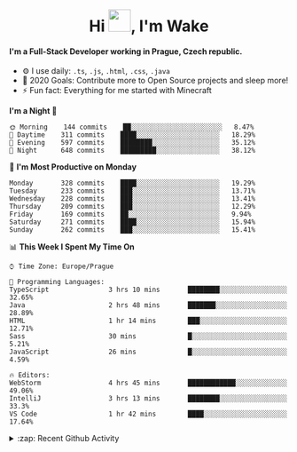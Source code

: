 <h1 align="center">Hi <img src="https://raw.githubusercontent.com/MrWakeCZ/MrWakeCZ/master/Hi.gif" width="40px" />, I'm Wake</h1>

#### I'm a Full-Stack Developer working in Prague, Czech republic.
- ⚙️ I use daily: `.ts`, `.js`, `.html`, `.css`, `.java`
- 🥅 2020 Goals: Contribute more to Open Source projects and sleep more!
- ⚡ Fun fact: Everything for me started with Minecraft

<!--START_SECTION:waka-->
**I'm a Night 🦉** 

```text
🌞 Morning    144 commits    ██░░░░░░░░░░░░░░░░░░░░░░░   8.47% 
🌆 Daytime    311 commits    ████░░░░░░░░░░░░░░░░░░░░░   18.29% 
🌃 Evening    597 commits    ████████░░░░░░░░░░░░░░░░░   35.12% 
🌙 Night      648 commits    █████████░░░░░░░░░░░░░░░░   38.12%

```
📅 **I'm Most Productive on Monday** 

```text
Monday       328 commits    ████░░░░░░░░░░░░░░░░░░░░░   19.29% 
Tuesday      233 commits    ███░░░░░░░░░░░░░░░░░░░░░░   13.71% 
Wednesday    228 commits    ███░░░░░░░░░░░░░░░░░░░░░░   13.41% 
Thursday     209 commits    ███░░░░░░░░░░░░░░░░░░░░░░   12.29% 
Friday       169 commits    ██░░░░░░░░░░░░░░░░░░░░░░░   9.94% 
Saturday     271 commits    ████░░░░░░░░░░░░░░░░░░░░░   15.94% 
Sunday       262 commits    ███░░░░░░░░░░░░░░░░░░░░░░   15.41%

```


📊 **This Week I Spent My Time On** 

```text
⌚︎ Time Zone: Europe/Prague

💬 Programming Languages: 
TypeScript               3 hrs 10 mins       ████████░░░░░░░░░░░░░░░░░   32.65% 
Java                     2 hrs 48 mins       ███████░░░░░░░░░░░░░░░░░░   28.89% 
HTML                     1 hr 14 mins        ███░░░░░░░░░░░░░░░░░░░░░░   12.71% 
Sass                     30 mins             █░░░░░░░░░░░░░░░░░░░░░░░░   5.21% 
JavaScript               26 mins             █░░░░░░░░░░░░░░░░░░░░░░░░   4.59%

🔥 Editors: 
WebStorm                 4 hrs 45 mins       ████████████░░░░░░░░░░░░░   49.06% 
IntelliJ                 3 hrs 13 mins       ████████░░░░░░░░░░░░░░░░░   33.3% 
VS Code                  1 hr 42 mins        ████░░░░░░░░░░░░░░░░░░░░░   17.64%

```


<!--END_SECTION:waka-->

<details>
  <summary>:zap: Recent Github Activity</summary>

<!--START_SECTION:activity-->
1. 🎉 Merged PR [#6](https://github.com/craftmania-cz/craftlobby/pull/6) in [craftmania-cz/craftlobby](https://github.com/craftmania-cz/craftlobby)
2. 🎉 Merged PR [#14](https://github.com/craftmania-cz/craftmanager/pull/14) in [craftmania-cz/craftmanager](https://github.com/craftmania-cz/craftmanager)
3. 🎉 Merged PR [#89](https://github.com/waked-cz/corgi/pull/89) in [waked-cz/corgi](https://github.com/waked-cz/corgi)
4. 🎉 Merged PR [#2](https://github.com/craftmania-cz/craftcore/pull/2) in [craftmania-cz/craftcore](https://github.com/craftmania-cz/craftcore)
5. 🎉 Merged PR [#7](https://github.com/craftmania-cz/craftlobby/pull/7) in [craftmania-cz/craftlobby](https://github.com/craftmania-cz/craftlobby)
<!--END_SECTION:activity-->

</details>
